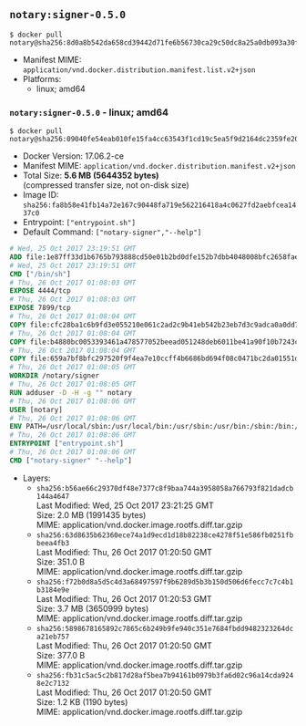## `notary:signer-0.5.0`

```console
$ docker pull notary@sha256:8d0a8b542da658cd39442d71fe6b56730ca29c50dc8a25a0db093a30f616d11e
```

-	Manifest MIME: `application/vnd.docker.distribution.manifest.list.v2+json`
-	Platforms:
	-	linux; amd64

### `notary:signer-0.5.0` - linux; amd64

```console
$ docker pull notary@sha256:09040fe54eab010fe15fa4cc63543f1cd19c5ea5f9d2164dc2359fe20ed6f06a
```

-	Docker Version: 17.06.2-ce
-	Manifest MIME: `application/vnd.docker.distribution.manifest.v2+json`
-	Total Size: **5.6 MB (5644352 bytes)**  
	(compressed transfer size, not on-disk size)
-	Image ID: `sha256:fa8b58e41fb14a72e167c90448fa719e562216418a4c0627fd2aebfcea1437c0`
-	Entrypoint: `["entrypoint.sh"]`
-	Default Command: `["notary-signer","--help"]`

```dockerfile
# Wed, 25 Oct 2017 23:19:51 GMT
ADD file:1e87ff33d1b6765b793888cd50e01b2bd0dfe152b7dbb4048008bfc2658faea7 in / 
# Wed, 25 Oct 2017 23:19:51 GMT
CMD ["/bin/sh"]
# Thu, 26 Oct 2017 01:08:03 GMT
EXPOSE 4444/tcp
# Thu, 26 Oct 2017 01:08:03 GMT
EXPOSE 7899/tcp
# Thu, 26 Oct 2017 01:08:04 GMT
COPY file:cfc28ba1c6b9fd3e055210e061c2ad2c9b41eb542b23eb7d3c9adca0a0dd775d in /notary/signer/ 
# Thu, 26 Oct 2017 01:08:04 GMT
COPY file:b4880bc0053393461a478577052beead051248deb6011be41a90f10b7243c4a0 in /notary/signer/ 
# Thu, 26 Oct 2017 01:08:04 GMT
COPY file:659a7bf8bfc297520f9f4ea7e10ccff4b6686bd694f08c0471bc2da01551deb8 in /notary/signer/ 
# Thu, 26 Oct 2017 01:08:05 GMT
WORKDIR /notary/signer
# Thu, 26 Oct 2017 01:08:05 GMT
RUN adduser -D -H -g "" notary
# Thu, 26 Oct 2017 01:08:06 GMT
USER [notary]
# Thu, 26 Oct 2017 01:08:06 GMT
ENV PATH=/usr/local/sbin:/usr/local/bin:/usr/sbin:/usr/bin:/sbin:/bin:/notary/signer
# Thu, 26 Oct 2017 01:08:06 GMT
ENTRYPOINT ["entrypoint.sh"]
# Thu, 26 Oct 2017 01:08:06 GMT
CMD ["notary-signer" "--help"]
```

-	Layers:
	-	`sha256:b56ae66c29370df48e7377c8f9baa744a3958058a766793f821dadcb144a4647`  
		Last Modified: Wed, 25 Oct 2017 23:21:25 GMT  
		Size: 2.0 MB (1991435 bytes)  
		MIME: application/vnd.docker.image.rootfs.diff.tar.gzip
	-	`sha256:63d8635b62360ece74a1d9ecd1d18b82238ce4278f51e586fb0251fbbeea4fb3`  
		Last Modified: Thu, 26 Oct 2017 01:20:50 GMT  
		Size: 351.0 B  
		MIME: application/vnd.docker.image.rootfs.diff.tar.gzip
	-	`sha256:f72b0d8a5d5c4d3a68497597f9b6289d5b3b150d506d6fecc7c7c4b1b3184e9e`  
		Last Modified: Thu, 26 Oct 2017 01:20:53 GMT  
		Size: 3.7 MB (3650999 bytes)  
		MIME: application/vnd.docker.image.rootfs.diff.tar.gzip
	-	`sha256:5898678165892c7865c6b249b9fe940c351e7684fbdd9482323264dca21eb757`  
		Last Modified: Thu, 26 Oct 2017 01:20:50 GMT  
		Size: 377.0 B  
		MIME: application/vnd.docker.image.rootfs.diff.tar.gzip
	-	`sha256:fb31c5ac5c2b817d28af5bea7b94161b0979b3fa6d02c96a14cda9248e2c7132`  
		Last Modified: Thu, 26 Oct 2017 01:20:50 GMT  
		Size: 1.2 KB (1190 bytes)  
		MIME: application/vnd.docker.image.rootfs.diff.tar.gzip
